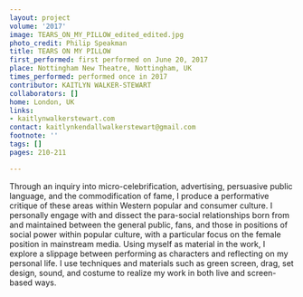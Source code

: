```yaml
---
layout: project
volume: '2017'
image: TEARS_ON_MY_PILLOW_edited_edited.jpg
photo_credit: Philip Speakman
title: TEARS ON MY PILLOW
first_performed: first performed on June 20, 2017
place: Nottingham New Theatre, Nottingham, UK
times_performed: performed once in 2017
contributor: KAITLYN WALKER-STEWART
collaborators: []
home: London, UK
links:
- kaitlynwalkerstewart.com
contact: kaitlynkendallwalkerstewart@gmail.com
footnote: ''
tags: []
pages: 210-211

---
```


Through an inquiry into micro-celebrification, advertising, persuasive public language, and the commodification of fame, I produce a performative critique of these areas within Western popular and consumer culture. I personally engage with and dissect the para-social relationships born from and maintained between the general public, fans, and those in positions of social power within popular culture, with a particular focus on the female position in mainstream media. Using myself as material in the work, I explore a slippage between performing as characters and reflecting on my personal life. I use techniques and materials such as green screen, drag, set design, sound, and costume to realize my work in both live and screen-based ways.
